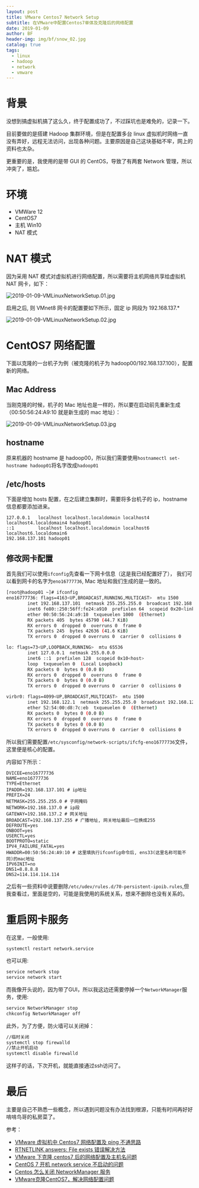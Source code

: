 ```yaml
---
layout: post
title: VMware Centos7 Network Setup
subtitle: 在VMware中配置Centos7单体及克隆后的网络配置
date: 2019-01-09
author: BF
header-img: img/bf/snow_02.jpg
catalog: true
tags:
  - linux
  - hadoop
  - network
  - vmware
---
```


# 背景

没想到搞虚拟机搞了这么久，终于配置成功了，不过踩坑也是难免的，记录一下。

目前要做的是搭建 Hadoop 集群环境，但是在配置多台 linux 虚拟机时网络一直没有弄好，远程无法访问，出现各种问题。主要原因是自己这块基础不牢，网上的资料也太杂。

更重要的是，我使用的是带 GUI 的 CentOS，导致了有两套 Network 管理，所以冲突了，尴尬。

# 环境

- VMWare 12
- CentOS7
- 主机 Win10
- NAT 模式

# NAT 模式

因为采用 NAT 模式对虚拟机进行网络配置，所以需要将主机网络共享给虚拟机 NAT 网卡，如下：

![2019-01-09-VMLinuxNetworkSetup.01.jpg](/img/post/2019/01/2019-01-09-VMLinuxNetworkSetup.01.jpg)

启用之后, 则 VMnet8 网卡的配置要如下所示，固定 ip 网段为 192.168.137.\*

![2019-01-09-VMLinuxNetworkSetup.02.jpg](/img/post/2019/01/2019-01-09-VMLinuxNetworkSetup.02.jpg)

# CentOS7 网络配置

下面以克隆的一台机子为例（被克隆的机子为 hadoop00/192.168.137.100），配置新的网络。

## Mac Address

当刚克隆的时候，机子的 Mac 地址也是一样的，所以要在启动前先重新生成（00:50:56:24:A9:10 就是新生成的 mac 地址）：

![2019-01-09-VMLinuxNetworkSetup.03.jpg](/img/post/2019/01/2019-01-09-VMLinuxNetworkSetup.03.jpg)

## hostname

原来机器的 hostname 是 hadoop00，所以我们需要使用`hostnamectl set-hostname hadoop01`将名字改成`hadoop01`

## /etc/hosts

下面是增加 hosts 配置，在之后建立集群时，需要将多台机子的 ip，hostname 信息都要添加进来。

```
127.0.0.1   localhost localhost.localdomain localhost4 localhost4.localdomain4 hadoop01
::1         localhost localhost.localdomain localhost6 localhost6.localdomain6
192.168.137.101 hadoop01
```

## 修改网卡配置

首先我们可以使用`ifconfig`先查看一下网卡信息（这是我已经配置好了），
我们可以看到网卡的名字为`eno16777736`, Mac 地址和我们生成的是一致的。

```bash
[root@hadoop01 ~]# ifconfig
eno16777736: flags=4163<UP,BROADCAST,RUNNING,MULTICAST>  mtu 1500
        inet 192.168.137.101  netmask 255.255.255.0  broadcast 192.168.137.255
        inet6 fe80::250:56ff:fe24:a910  prefixlen 64  scopeid 0x20<link>
        ether 00:50:56:24:a9:10  txqueuelen 1000  (Ethernet)
        RX packets 405  bytes 45790 (44.7 KiB)
        RX errors 0  dropped 0  overruns 0  frame 0
        TX packets 245  bytes 42636 (41.6 KiB)
        TX errors 0  dropped 0 overruns 0  carrier 0  collisions 0

lo: flags=73<UP,LOOPBACK,RUNNING>  mtu 65536
        inet 127.0.0.1  netmask 255.0.0.0
        inet6 ::1  prefixlen 128  scopeid 0x10<host>
        loop  txqueuelen 0  (Local Loopback)
        RX packets 0  bytes 0 (0.0 B)
        RX errors 0  dropped 0  overruns 0  frame 0
        TX packets 0  bytes 0 (0.0 B)
        TX errors 0  dropped 0 overruns 0  carrier 0  collisions 0

virbr0: flags=4099<UP,BROADCAST,MULTICAST>  mtu 1500
        inet 192.168.122.1  netmask 255.255.255.0  broadcast 192.168.122.255
        ether 52:54:00:d8:7c:eb  txqueuelen 0  (Ethernet)
        RX packets 0  bytes 0 (0.0 B)
        RX errors 0  dropped 0  overruns 0  frame 0
        TX packets 0  bytes 0 (0.0 B)
        TX errors 0  dropped 0 overruns 0  carrier 0  collisions 0
```
所以我们需要配置`/etc/sysconfig/network-scripts/ifcfg-eno16777736`文件，这里便是核心的配置。

内容如下所示：
```
DVICEE=eno16777736
NAME=eno16777736
TYPE=Ethernet
IPADDR=192.168.137.101 # ip地址
PREFIX=24
NETMASK=255.255.255.0 # 子网掩码
NETWORK=192.168.137.0 # ip段
GATEWAY=192.168.137.2 # 网关地址
BROADCAST=192.168.137.255 # 广播地址, 网关地址最后一位换成255
DEFROUTE=yes
ONBOOT=yes
USERCTL=yes
BOOTPROTO=static
IPV4_FAILURE_FATAL=yes
HWADDR=00:50:56:24:A9:10 # 这里填执行ifconfig命令后, ens33(这里名称可能不同)的mac地址
IPV6INIT=no
DNS1=8.8.8.8
DNS2=114.114.114.114
```

之后有一些资料中说要删除`/etc/udev/rules.d/70-persistent-ipoib.rules`,但我查看过，里面是空的，可能是我使用的系统关系，想来不删除也没有关系的。

# 重启网卡服务

在这里，一般使用:
```
systemctl restart network.service
```
也可以用:
```bash
service network stop
service network start
```
而我像开头说的，因为带了GUI，所以我这边还需要停掉一个`NetworkManager`服务，使用:
```bash
service NetworkManager stop
chkconfig NetworkManager off
```

此外，为了方便，防火墙可以关闭掉：
```bash
//临时关闭
systemctl stop firewalld
//禁止开机启动
systemctl disable firewalld
```
这样子的话，下次开机，就能直接通过ssh访问了。

# 最后

主要是自己不熟悉一些概念，所以遇到问题没有办法找到根源，只能有时间再好好啃啃鸟哥的私房菜了。


参考：

- [VMware 虚拟机中 Centos7 网络配置及 ping 不通思路](http://blog.51cto.com/bestlope/1977074)
- [RTNETLINK answers: File exists 错误解决方法](https://blog.csdn.net/u010719917/article/details/79423180)
- [VMware 下克隆 centos7 后的网络配置及主机名问题](https://blog.csdn.net/mo_ing/article/details/81036339)
- [CentOS 7 开机 network service 不启动的问题](https://blog.csdn.net/lcr_happy/article/details/69849834)
- [Centos 怎么关闭 NetworkManager 服务](https://jingyan.baidu.com/article/b24f6c82c38bd486bfe5dab4.html)
- [VMware克隆CentOS7，解决网络配置问题](https://blog.csdn.net/airufengye/article/details/81566454)